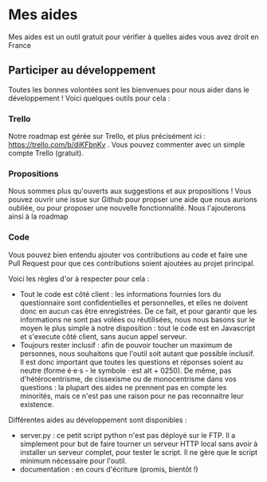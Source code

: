 # Mes aides
Mes aides est un outil gratuit pour vérifier à quelles aides vous avez droit en France

## Participer au développement
Toutes les bonnes volontées sont les bienvenues pour nous aider dans le développement ! Voici quelques outils pour cela :

### Trello
Notre roadmap est gérée sur Trello, et plus précisément ici : https://trello.com/b/diKFbnKv . Vous pouvez commenter avec un simple compte Trello (gratuit).

### Propositions
Nous sommes plus qu'ouverts aux suggestions et aux propositions ! Vous pouvez ouvrir une issue sur Github pour propser une aide que nous aurions oubliée, ou pour proposer une nouvelle fonctionnalité. Nous l'ajouterons ainsi à la roadmap

### Code
Vous pouvez bien entendu ajouter vos contributions au code et faire une Pull Request pour que ces contributions soient ajoutées au projet principal.

Voici les règles d'or à respecter pour cela :
- Tout le code est côté client : les informations fournies lors du questionnaire sont confidentielles et personnelles, et elles ne doivent donc en aucun cas être enregistrées. De ce fait, et pour garantir que les informations ne sont pas volées ou réutilisées, nous nous basons sur le moyen le plus simple à notre disposition : tout le code est en Javascript et s'execute côté client, sans aucun appel serveur.
- Toujours rester inclusif : afin de pouvoir toucher un maximum de personnes, nous souhaitons que l'outil soit autant que possible inclusif. Il est donc important que toutes les questions et réponses soient au neutre (forme é·e·s - le symbole · est alt + 0250). De même, pas d'hétérocentrisme, de cissexisme ou de monocentrisme dans vos questions : la plupart des aides ne prennent pas en compte les minorités, mais ce n'est pas une raison pour ne pas reconnaitre leur existence.

Différentes aides au développement sont disponibles :
- server.py : ce petit script python n'est pas déployé sur le FTP. Il a simplement pour but de faire tourner un serveur HTTP local sans avoir à installer un serveur complet, pour tester le script. Il ne gère que le script minimum nécessaire pour l'outil.
- documentation : en cours d'écriture (promis, bientôt !)
